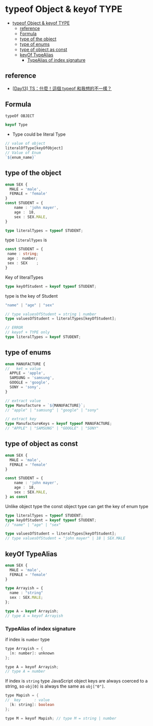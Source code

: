 # typeof Object & keyof TYPE
- [typeof Object & keyof TYPE](#typeof-object--keyof-type)
  - [reference](#reference)
  - [Formula](#formula)
  - [type of the object](#type-of-the-object)
  - [type of enums](#type-of-enums)
  - [type of object as const](#type-of-object-as-const)
  - [keyOf TypeAlias](#keyof-typealias)
    - [TypeAlias of index signature](#typealias-of-index-signature)

## reference
- [[Day13] TS：什麼！這個 typeof 和我想的不一樣？](https://ithelp.ithome.com.tw/articles/10274229)
## Formula

```typescript
typeOf OBJECT
```

```typescript 
keyof Type
```
- Type could be literal Type

```typescript 
// value of object 
literalOfType[keyOfObject]
// Value of Enum
`${enum_name}`
```

## type of the object 

```typescript
enum SEX {
  MALE = 'male',
  FEMALE = 'female'
}
const STUDENT = {
    name : 'john mayer',
    age :　18,
    sex : SEX.MALE,
} 
```

```typescript 
type literalTypes = typeof STUDENT;
```

type `literalTypes` is
```typescript
const STUDENT = {
 name : string;
 age :　number;
 sex : SEX    ;
}
```

Key of literalTypes
```typescript 
type keyOfStudent = keyof typeof STUDENT;
```
type is the key of Student 
```typescript
"name" | "age" | "sex"
```

```typescript 
// type valuesOfStudent = string | number
type valuesOfStudent = literalTypes[keyOfStudent];

// ERROR
// keyof + TYPE only
type literalTypes = keyof STUDENT;
```

## type of enums

```typescript 
enum MANUFACTURE {
//   ket = value
  APPLE = 'apple',
  SAMSUNG = 'samsung',
  GOOGLE = 'google',
  SONY = 'sony',
}

// extract value
type Manufacture = `${MANUFACTURE}`; 
// "apple" | "samsung" | "google" | "sony"

// extract key
type ManufactureKeys = keyof typeof MANUFACTURE; 
// "APPLE" | "SAMSUNG" | "GOOGLE" | "SONY"
```

## type of object as const

```typescript
enum SEX {
  MALE = 'male',
  FEMALE = 'female'
}

const STUDENT = {
    name : 'john mayer',
    age :　18,
    sex : SEX.MALE,
} as const
```

Unlike object type the const object type can get the key of enum type
```typescript
type literalTypes = typeof STUDENT;
type keyOfStudent = keyof typeof STUDENT;
// "name" | "age" | "sex"

type valuesOfStudent = literalTypes[keyOfStudent];
// type valuesOfStudent = "john mayer" | 18 | SEX.MALE
```

## keyOf TypeAlias 

```typescript 
enum SEX {
  MALE = 'male',
  FEMALE = 'female'
}

type Arrayish = {
  name : "string"
  sex : SEX.MALE; 
};

type A = keyof Arrayish; 
// type A = keyof Arrayish
```

### TypeAlias of index signature

if index is `number` type
```java
type Arrayish = { 
  [n: number]: unknown 
};

type A = keyof Arrayish; 
// type A = number
```

If index is `string` type 
JavaScript object keys are always coerced to a string, so `obj[0]` is always the same as `obj["0"]`.
```java
type Mapish = { 
//  key      : value 
  [k: string]: boolean 
};

type M = keyof Mapish; // type M = string | number
```

